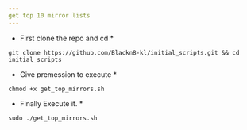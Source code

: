 ```yaml
---
get top 10 mirror lists
---
```

* First clone the repo and cd *
  
`git clone https://github.com/Blackn8-kl/initial_scripts.git && cd initial_scripts`

* Give premession to execute *
  
`chmod +x get_top_mirrors.sh`

* Finally Execute it. *
  
`sudo ./get_top_mirrors.sh`
